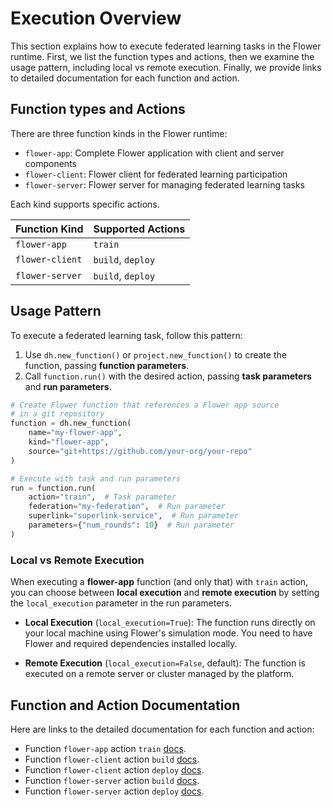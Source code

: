 # Execution Overview

This section explains how to execute federated learning tasks in the Flower runtime.
First, we list the function types and actions, then we examine the usage pattern, including local vs remote execution.
Finally, we provide links to detailed documentation for each function and action.

## Function types and Actions

There are three function kinds in the Flower runtime:

- `flower-app`: Complete Flower application with client and server components
- `flower-client`: Flower client for federated learning participation
- `flower-server`: Flower server for managing federated learning tasks

Each kind supports specific actions.

| Function Kind | Supported Actions |
| --- | --- |
| `flower-app` | `train` |
| `flower-client` | `build`, `deploy` |
| `flower-server` | `build`, `deploy` |

## Usage Pattern

To execute a federated learning task, follow this pattern:

1. Use `dh.new_function()` or `project.new_function()` to create the function, passing **function parameters**.
2. Call `function.run()` with the desired action, passing **task parameters** and **run parameters**.

```python
# Create Flower function that references a Flower app source
# in a git repository
function = dh.new_function(
    name="my-flower-app",
    kind="flower-app",
    source="git+https://github.com/your-org/your-repo"
)

# Execute with task and run parameters
run = function.run(
    action="train",  # Task parameter
    federation="my-federation",  # Run parameter
    superlink="superlink-service",  # Run parameter
    parameters={"num_rounds": 10}  # Run parameter
)
```

### Local vs Remote Execution

When executing a **flower-app** function (and only that) with `train` action, you can choose between **local execution** and **remote execution** by setting the `local_execution` parameter in the run parameters.

- **Local Execution** (`local_execution=True`): The function runs directly on your local machine using Flower's simulation mode. You need to have Flower and required dependencies installed locally.

- **Remote Execution** (`local_execution=False`, default): The function is executed on a remote server or cluster managed by the platform.

## Function and Action Documentation

Here are links to the detailed documentation for each function and action:

- Function `flower-app` action `train` [docs](actions/flower-app-train.md).
- Function `flower-client` action `build` [docs](actions/flower-client-build.md).
- Function `flower-client` action `deploy` [docs](actions/flower-client-deploy.md).
- Function `flower-server` action `build` [docs](actions/flower-server-build.md).
- Function `flower-server` action `deploy` [docs](actions/flower-server-deploy.md).
